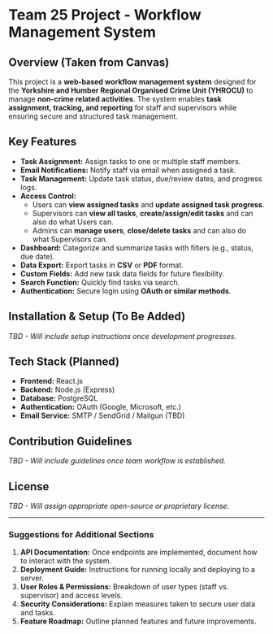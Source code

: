 # Team 25 Project - **Workflow Management System**

## Overview (Taken from Canvas)
This project is a **web-based workflow management system** designed for the **Yorkshire and Humber Regional Organised Crime Unit (YHROCU)** to manage **non-crime related activities**. The system enables **task assignment, tracking, and reporting** for staff and supervisors while ensuring secure and structured task management.

## Key Features
- **Task Assignment:** Assign tasks to one or multiple staff members.
- **Email Notifications:** Notify staff via email when assigned a task.
- **Task Management:** Update task status, due/review dates, and progress logs.
- **Access Control:**
  - Users can **view assigned tasks** and **update assigned task progress**.
  - Supervisors can **view all tasks**, **create/assign/edit tasks** and can also do what Users can.
  - Admins can **manage users**, **close/delete tasks** and can also do what Supervisors can.
- **Dashboard:** Categorize and summarize tasks with filters (e.g., status, due date).
- **Data Export:** Export tasks in **CSV** or **PDF** format.
- **Custom Fields:** Add new task data fields for future flexibility.
- **Search Function:** Quickly find tasks via search.
- **Authentication:** Secure login using **OAuth or similar methods**.

## Installation & Setup (To Be Added)
_TBD - Will include setup instructions once development progresses._

## Tech Stack (Planned)
- **Frontend:** React.js
- **Backend:** Node.js (Express)
- **Database:** PostgreSQL
- **Authentication:** OAuth (Google, Microsoft, etc.)
- **Email Service:** SMTP / SendGrid / Mailgun (TBD)

## Contribution Guidelines
_TBD - Will include guidelines once team workflow is established._

## License
_TBD - Will assign appropriate open-source or proprietary license._

---

### Suggestions for Additional Sections
1. **API Documentation:** Once endpoints are implemented, document how to interact with the system.
2. **Deployment Guide:** Instructions for running locally and deploying to a server.
3. **User Roles & Permissions:** Breakdown of user types (staff vs. supervisor) and access levels.
4. **Security Considerations:** Explain measures taken to secure user data and tasks.
5. **Feature Roadmap:** Outline planned features and future improvements.
